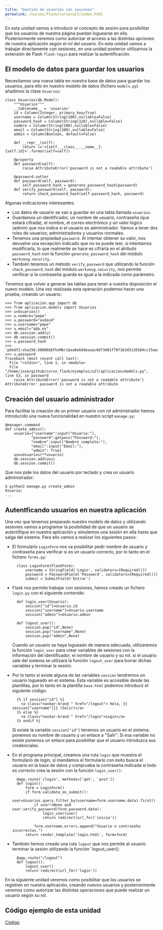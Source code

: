 ```yaml
---
title: "Gestión de usuarios con sesiones"
permalink: /cursos/flask/curso/u27/index.html
---
```


En esta unidad vamos a introducir el concepto de sesión para posibilitar que los usuarios de nuestra página puedan loguearse en ella. Posteriormente veremos como autorizar el acceso a las distintas opciones de nuestra aplicación según el rol del usuario. En esta unidad vamos a trabajar directamente con sesiones, en una unidad posterior utilizarnos la extensión de Flask `flask-login` para realizar la autentificación.

## El modelo de datos para guardar los usuarios

Necesitamos una nueva tabla en nuestra base de datos para guardar los usuarios, para ello en nuestro modelo de datos (fichero `models.py`) añadimos la clase `Usuarios`:

	class Usuarios(db.Model):
		"""Usuarios"""
		__tablename__ = 'usuarios'
		id = Column(Integer, primary_key=True)
		username = Column(String(100),nullable=False)
		password_hash = Column(String(128),nullable=False)
		nombre = Column(String(200),nullable=False)
		email = Column(String(200),nullable=False)
		admin = Column(Boolean, default=False)
		
		def __repr__(self):
			return (u'<{self.__class__.__name__}: {self.id}>'.format(self=self))	

		@property
		def password(self):
			raise AttributeError('password is not a readable attribute')	

		@password.setter
		def password(self, password):
			self.password_hash = generate_password_hash(password)
		def verify_password(self, password):
			return check_password_hash(self.password_hash, password)

Algunas indicaciones interesantes:

* Los datos de usuario se van a guardar en una tabla llamada `usuarios`.
* Guardamos un identificador, un nombre de usuario, contraseña (que estará cifrada), el nombre, el correo electrónico y un valor lógico (admin) que nos indica si el usuario es administrador. Vamos a tener dos roles de usuarios; administradores y usuarios normales.
* Tenemos una propiedad `password`. Al intentar obtener su valor, nos devuelve una excepción indicado que no se puede leer, si intentamos modificarla, lo que realmente se hace es cifrarla en el atributo `password_hash` con la función `generate_password_hash` del módulo `werkzeug.security`.
* También tenemos un método `verify_password` que utilizando la función `check_password_hash` del módulo `werkzeug.security`, nos permite verificar si la contraseña guarda es igual a la indicada como parámetro.

Tenemos que volver a generar las tablas para tener a nuestra disposición el nuevo modelo. Una vez realizada esta operación podemos hacer una prueba, creando un usuario:

	>>> from aplicacion.app import db
	>>> from aplicacion.models import Usuarios
	>>> u=Usuarios()
	>>> u.nombre="pepe"
	>>> u.password="asdasd"
	>>> u.username="pepe"
	>>> u.email="a@a.es"
	>>> db.session.add(u)
	>>> db.session.commit()
	>>> u.password_hash
	>>> 'pbkdf2:sha256:50000$EFhxMbr1$ea8e6ddeaaac8d73d01f78f1b3d3120184cc25aea9491e632b4fc8c9ae2705cb'
	>>> u.password
	Traceback (most recent call last):
	  File "<stdin>", line 1, in <module>
	  File "/home/jose/github/curso_flask/ejemplos/u27/aplicacion/models.py", line 53, in password
	    raise AttributeError('password is not a readable attribute')
	AttributeError: password is not a readable attribute

## Creación del usuario administrador

Para facilitar la creación de un primer usuario con rol administrador hemos introducido una nueva funcionalidad en nuestro script `manage.py`:

	@manager.command
	def create_admin():
	    usuario={"username":input("Usuario:"),
	            "password":getpass("Password:"),
	            "nombre":input("Nombre completo:"),
	            "email":input("Email:"),
	            "admin": True}
	    usu=Usuarios(**usuario)
	    db.session.add(usu)
	    db.session.commit()

Que nos pide los datos del usuario por teclado y crea un usuario administrador:

	$ python3 manage.py create_admin
	Usuario:
	...

## Autentficando usuarios en nuestra aplicación

Una vez que tenemos preparado nuestro modelo de datos y utilizando sesiones vamos a programar la posibilidad de que un usuario se autentifique en nuestra aplicación y simulemos una sesión en ella hasta que salga del sistema. Para ello vamos a realizar los siguientes pasos:

* El formulario `LoginForm` nos va posibilitar pedir nombre de usuario y contraseña para verificar si es un usuario correcto, por lo tanto en el fichero `forms.py`:

		class LoginForm(FlaskForm):
			username = StringField('Login', validators=[Required()])
			password = PasswordField('Password', validators=[Required()])
			submit = SubmitField('Entrar')

* Flask nos permite trabajar con sesiones, hemos creado un fichero `login.py` con el siguiente contenido:

		def login_user(Usuario):
			session["id"]=Usuario.id
			session["username"]=Usuario.username
			session["admin"]=Usuario.admin		

		def logout_user():
			session.pop("id",None)
			session.pop("username",None)
			session.pop("admin",None)

	Cuando un usuario se haya logueado de manera adecuada, utilizaremos la función `login_user` para crear variables de sesiones con la información del identificador, el nombre de usuario y su rol. si el usuario sale del sistema se utilizará la función `logout_user` para borrar dichas variables y terminar la sesión.

* Por lo tanto si existe alguna de las variables `session` tendremos un usuario logueado en el sistema. Esta variable es accesible desde las plantillas, por lo tanto en la plantilla `base.html` podemos introducir el siguiente código:

		{% if session["id"] %}
          <a class="navbar-brand " href="/logout"> Hola, {{ session["username"]}} (Salir)</a>
        {% else %}
          <a class="navbar-brand " href="/login">Login</a>
        {% endif %}

    Si existe la variable `session["id"]` tenemos un usuario en el sistema: ponemos su nombre de usuario y un enlace a "Salir". Si esa variable no existe ponemos un enlace para posibilitar que el usuario introduzca sus credenciales.

* En el programa principal, creamos una ruta `login` que muestra el formulario de login, si mandamos el formulario con éxito busca el usuario en la base de datos y comprueba la contraseña indicada si todo es correcto crea la sesión con la función `login_user()`:

		@app.route('/login', methods=['get', 'post'])
		def login():
		    form = LoginForm()
		    if form.validate_on_submit():
		    	user=Usuarios.query.filter_by(username=form.username.data).first()
		    	if user!=None and user.verify_password(form.password.data):
		    		login_user(user)
		    		return redirect(url_for('inicio'))
		    	
		    	form.username.errors.append("Usuario o contraseña incorrectas.")
		    return render_template('login.html', form=form)

* También hemos creado una ruta `logout` que nos permite al usuario terminar la sesión utilizando la función `logout_user():

		@app.route("/logout")
		def logout():
			logout_user()
			return redirect(url_for('login'))

En la siguiente unidad veremos como posibilitar que los usuarios se registren en nuestra aplicación, creando nuevos usuarios y posteriormente veremos como autorizar las distintas operaciones que puede realizar un usuario según su rol.

## Código ejemplo de esta unidad

[Código](https://github.com/josedom24/curso_flask/tree/master/ejemplos/u27)
